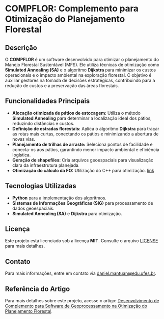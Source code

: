 <h1>COMPFLOR: Complemento para Otimização do Planejamento Florestal</h1>
<h2>Descrição</h2>
<p>O <strong>COMPFLOR</strong> é um software desenvolvido para otimizar o planejamento do Manejo Florestal Sustentável (MFS). Ele utiliza técnicas de otimização como <strong>Simulated Annealing (SA)</strong> e o algoritmo <strong>Dijkstra</strong> para minimizar os custos operacionais e o impacto ambiental na exploração florestal. O objetivo é auxiliar gestores na tomada de decisões estratégicas, contribuindo para a redução de custos e a preservação das áreas florestais.</p>
<h2>Funcionalidades Principais</h2>
<ul>
    <li><strong>Alocação otimizada de pátios de estocagem:</strong> Utiliza o método <strong>Simulated Annealing</strong> para determinar a localização ideal dos pátios, reduzindo distâncias e custos.</li>
    <li><strong>Definição de estradas florestais:</strong> Aplica o algoritmo <strong>Dijkstra</strong> para traçar as rotas mais curtas, conectando os pátios e minimizando a abertura de novas vias.</li>
    <li><strong>Planejamento de trilhas de arraste:</strong> Seleciona pontos de facilidade e conecta-os aos pátios, garantindo menor impacto ambiental e eficiência logística.</li>
    <li><strong>Geração de shapefiles:</strong> Cria arquivos geoespaciais para visualização clara da infraestrutura planejada.</li>
    <li><strong>Otimização do cálculo da FO:</strong> Utilização do C++ para otimização. <a href="https://github.com/DanielGMantuan/Modulo-Calculo-FO">link</a></li>
</ul>
<h2>Tecnologias Utilizadas</h2>
<ul>
    <li><strong>Python</strong> para a implementação dos algoritmos.</li>
    <li><strong>Sistemas de Informações Geográficas (SIG)</strong> para processamento de dados geoespaciais.</li>
    <li><strong>Simulated Annealing (SA)</strong> e <strong>Dijkstra</strong> para otimização.</li>
</ul>
<h2>Licença</h2>
<p>Este projeto está licenciado sob a licença <strong>MIT</strong>. Consulte o arquivo <a href="LICENSE">LICENSE</a> para mais detalhes.</p>
<h2>Contato</h2>
<p>Para mais informações, entre em contato via <a href="mailto:daniel.mantuan@edu.ufes.br">daniel.mantuan@edu.ufes.br</a>.</p>
<h2>Referência do Artigo</h2>
<p>Para mais detalhes sobre este projeto, acesse o artigo: <a href="">Desenvolvimento de Complemento para Software de Geoprocessamento na Otimização do Planejamento Florestal</a>.</p>
